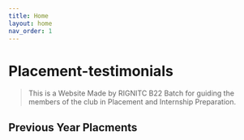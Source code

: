 ```yaml
---
title: Home
layout: home
nav_order: 1
---
```

# Placement-testimonials
> This is a Website Made by RIGNITC B22 Batch for guiding the members of the club in Placement and Internship Preparation.

## Previous Year Placments
